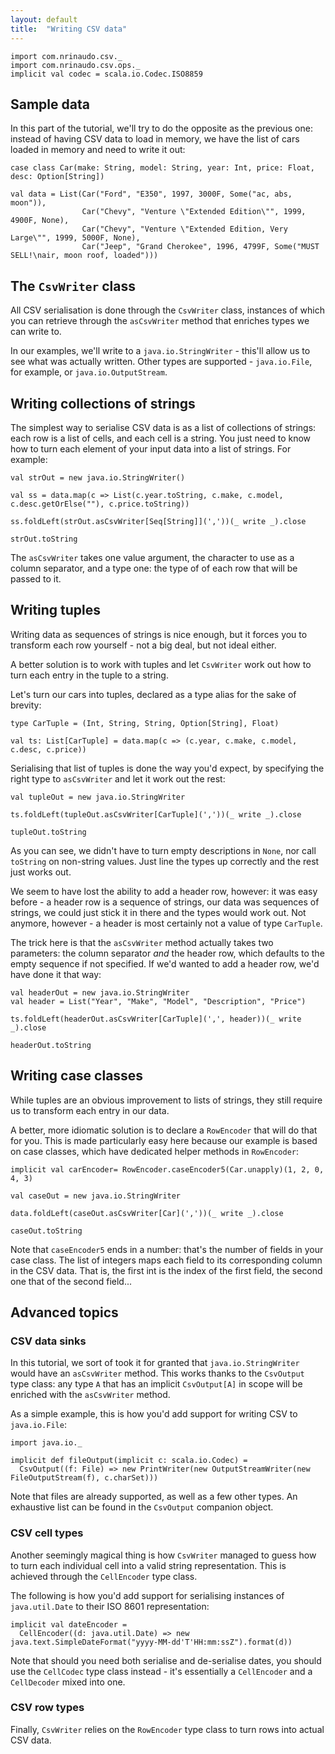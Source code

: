 ```yaml
---
layout: default
title:  "Writing CSV data"
---
```


```tut:invisible
import com.nrinaudo.csv._
import com.nrinaudo.csv.ops._
implicit val codec = scala.io.Codec.ISO8859
```

## Sample data
In this part of the tutorial, we'll try to do the opposite as the previous one: instead of having CSV data to load
in memory, we have the list of cars loaded in memory and need to write it out:

```tut
case class Car(make: String, model: String, year: Int, price: Float, desc: Option[String])

val data = List(Car("Ford", "E350", 1997, 3000F, Some("ac, abs, moon")),
                Car("Chevy", "Venture \"Extended Edition\"", 1999, 4900F, None),
                Car("Chevy", "Venture \"Extended Edition, Very Large\"", 1999, 5000F, None),
                Car("Jeep", "Grand Cherokee", 1996, 4799F, Some("MUST SELL!\nair, moon roof, loaded")))
```

## The `CsvWriter` class
All CSV serialisation is done through the `CsvWriter` class, instances of which you can retrieve through the
`asCsvWriter` method that enriches types we can write to.

In our examples, we'll write to a `java.io.StringWriter` - this'll allow us to see what was actually written. Other
types are supported - `java.io.File`, for example, or `java.io.OutputStream`.


## Writing collections of strings
The simplest way to serialise CSV data is as a list of collections of strings: each row is a list of cells, and each
cell is a string. You just need to know how to turn each element of your input data into a list of strings. For example:

```tut
val strOut = new java.io.StringWriter()

val ss = data.map(c => List(c.year.toString, c.make, c.model, c.desc.getOrElse(""), c.price.toString)) 

ss.foldLeft(strOut.asCsvWriter[Seq[String]](','))(_ write _).close

strOut.toString
```

The `asCsvWriter` takes one value argument, the character to use as a column separator, and a type one: the type of
of each row that will be passed to it.


## Writing tuples
Writing data as sequences of strings is nice enough, but it forces you to transform each row yourself - not a big deal,
but not ideal either.

A better solution is to work with tuples and let `CsvWriter` work out how to turn each entry in the tuple to a string.

Let's turn our cars into tuples, declared as a type alias for the sake of brevity:

```tut
type CarTuple = (Int, String, String, Option[String], Float)

val ts: List[CarTuple] = data.map(c => (c.year, c.make, c.model, c.desc, c.price))
```

Serialising that list of tuples is done the way you'd expect, by specifying the right type to `asCsvWriter` and let it
work out the rest:

```tut
val tupleOut = new java.io.StringWriter

ts.foldLeft(tupleOut.asCsvWriter[CarTuple](','))(_ write _).close

tupleOut.toString
```

As you can see, we didn't have to turn empty descriptions in `None`, nor call `toString` on non-string values. Just line
the types up correctly and the rest just works out.

We seem to have lost the ability to add a header row, however: it was easy before - a header row is a sequence of
strings, our data was sequences of strings, we could just stick it in there and the types would work out. Not anymore,
however - a header is most certainly not a value of type `CarTuple`.

The trick here is that the `asCsvWriter` method actually takes two parameters: the column separator *and* the header
row, which defaults to the empty sequence if not specified. If we'd wanted to add a header row, we'd have done it that
way:

```tut
val headerOut = new java.io.StringWriter
val header = List("Year", "Make", "Model", "Description", "Price")

ts.foldLeft(headerOut.asCsvWriter[CarTuple](',', header))(_ write _).close

headerOut.toString
```


## Writing case classes
While tuples are an obvious improvement to lists of strings, they still require us to transform each entry in our data.

A better, more idiomatic solution is to declare a `RowEncoder` that will do that for you. This is made particularly easy
here because our example is based on case classes, which have dedicated helper methods in `RowEncoder`:

```tut
implicit val carEncoder= RowEncoder.caseEncoder5(Car.unapply)(1, 2, 0, 4, 3)

val caseOut = new java.io.StringWriter

data.foldLeft(caseOut.asCsvWriter[Car](','))(_ write _).close

caseOut.toString
```

Note that `caseEncoder5` ends in a number: that's the number of fields in your case class. The list of integers maps
each field to its corresponding column in the CSV data. That is, the first int is the index of the first field, the
second one that of the second field...


## Advanced topics

### CSV data sinks
In this tutorial, we sort of took it for granted that `java.io.StringWriter` would have an `asCsvWriter` method. This
works thanks to the `CsvOutput` type class: any type `A` that has an implicit `CsvOutput[A]` in scope will be
enriched with the `asCsvWriter` method.

As a simple example, this is how you'd add support for writing CSV to `java.io.File`:

```tut
import java.io._

implicit def fileOutput(implicit c: scala.io.Codec) =
  CsvOutput((f: File) => new PrintWriter(new OutputStreamWriter(new FileOutputStream(f), c.charSet))) 
```

Note that files are already supported, as well as a few other types. An exhaustive list can be found in the
`CsvOutput` companion object.


### CSV cell types
Another seemingly magical thing is how `CsvWriter` managed to guess how to turn each individual cell into a valid
string representation. This is achieved through the `CellEncoder` type class.

The following is how you'd add support for serialising instances of `java.util.Date` to their ISO 8601 representation:
```tut
implicit val dateEncoder =
  CellEncoder((d: java.util.Date) => new java.text.SimpleDateFormat("yyyy-MM-dd'T'HH:mm:ssZ").format(d))
```

Note that should you need both serialise and de-serialise dates, you should use the `CellCodec` type class instead -
it's essentially a `CellEncoder` and a `CellDecoder` mixed into one.


### CSV row types
Finally, `CsvWriter` relies on the `RowEncoder` type class to turn rows into actual CSV data.
